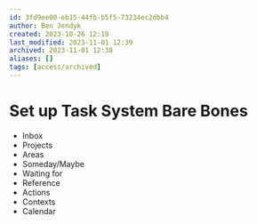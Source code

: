 ```yaml
---
id: 3fd9ee00-eb15-44fb-b5f5-73234ec2dbb4
author: Ben Jendyk
created: 2023-10-26 12:19
last_modified: 2023-11-01 12:39
archived: 2023-11-01 12:38
aliases: []
tags: [access/archived]
---
```


# Set up Task System Bare Bones

- Inbox
- Projects
- Areas
- Someday/Maybe
- Waiting for
- Reference
- Actions
- Contexts
- Calendar

